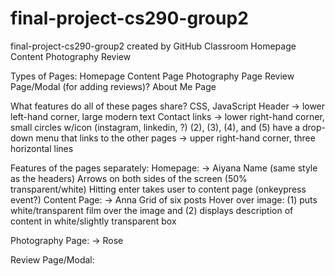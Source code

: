 # final-project-cs290-group2
final-project-cs290-group2 created by GitHub Classroom
Homepage
Content
Photography
Review

Types of Pages:
Homepage
Content Page
Photography Page
Review Page/Modal (for adding reviews)?
About Me Page

What features do all of these pages share? CSS, JavaScript
Header → lower left-hand corner, large modern text
Contact links → lower right-hand corner, small circles w/icon (instagram, linkedin, ?)
(2), (3), (4), and (5) have a drop-down menu that links to the other pages → upper right-hand corner, three horizontal lines

Features of the pages separately:
Homepage: → Aiyana
Name (same style as the headers)
Arrows on both sides of the screen (50% transparent/white)
Hitting enter takes user to content page (onkeypress event?)
Content Page: → Anna
Grid of six posts 
Hover over image: (1) puts white/transparent film over the image and (2) displays description of content in white/slightly transparent box


Photography Page: → Rose


Review Page/Modal:
